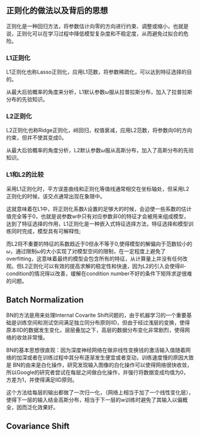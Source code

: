 
## 正则化的做法以及背后的思想

正则化是一种回归方法，将参数估计向零的方向进行约束、调整或缩小，也就是说，正则化可以在学习过程中降低模型复杂度和不稳定度，从而避免过拟合的危险。

### L1正则化

L1正则化也称Lasso正则化，应用L1范数，将参数稀疏化，可以达到特征选择的目的。

从最大后验概率的角度来分析，L1默认参数$\omega$服从拉普拉斯分布，加入了拉普拉斯分布的先验知识。

### L2正则化

L2正则化也称Ridge正则化，岭回归，权值衰减，应用L2范数，将参数向0的方向约束，但并不使其变成0。

从最大后验概率的角度分析，L2默认参数$\omega$服从高斯分布，加入了高斯分布的先验知识。

### L1和L2的比较

采用L1正则化时，平方误差曲线和正则化等值线通常相交在坐标轴处，但采用L2正则化的时候，该交点通常出现在象限中。

这就意味着在L1中，将正则化系数$\lambda$设置的足够大的时候，会迫使一些系数的估计值完全等于0，也就是说参数w中只有对应参数非0的特征才会被用来组成模型，达到了特征选择的作用，L1正则化是一种嵌入式特征选择方法，特征选择和模型训练同时完成，模型具有可解释性;

而L2将不重要的特征的系数趋近于0但永不等于0,使得模型的解偏向于范数较小的$\omega$，通过限制$\omega$的大小实现了对模型空间的限制，在一定程度上避免了overfitting，这意味着最终的模型会包含所有的特征，从计算量上并没有任何改观。但L2正则化可以有效的提高求解的稳定性和快速，因为L2的引入会使得ill-condition的情况得以改善，缓解在condition number不好的条件下矩阵求逆很难的问题。



## Batch Normalization

BN的方法是用来处理Internal Covarite Shift问题的，由于机器学习的一个重要基础是训练空间和测试空间满足独立同分布原则IID，但由于经过浅层的变换，使得原本IID的数据发生变化，层层叠加之下，高层的数据分布变化非常剧烈，使得网络的收敛非常慢。

BN的基本思想很直观：因为深度神经网络在做非线性变换钱的激活输入值随着网络的加深或者在训练过程中其分布逐渐发生便宜或者变动，训练速度慢的原因大致是
BN的由来是白化操作，研究发现输入图像的白化操作可以使得网络很快收敛，所以Google的研究者尝试在每层之间做白化操作，并强行将数据变成均值为0，方差为1，并使得满足IID原则。

这个方法给每层的输出都做了一次归一化，（网络上相当于加了一个线性变化层），使得下一层的输入结金高斯分布，相当于下一层的w训练时避免了其输入以偏概全，因而泛化效果好。

## Covariance Shift